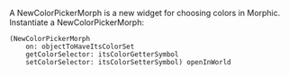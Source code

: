 A NewColorPickerMorph is a new widget for choosing colors in Morphic.  Instantiate a NewColorPickerMorph:

	(NewColorPickerMorph
		on: objectToHaveItsColorSet
		getColorSelector: itsColorGetterSymbol
		setColorSelector: itsColorSetterSymbol) openInWorld

